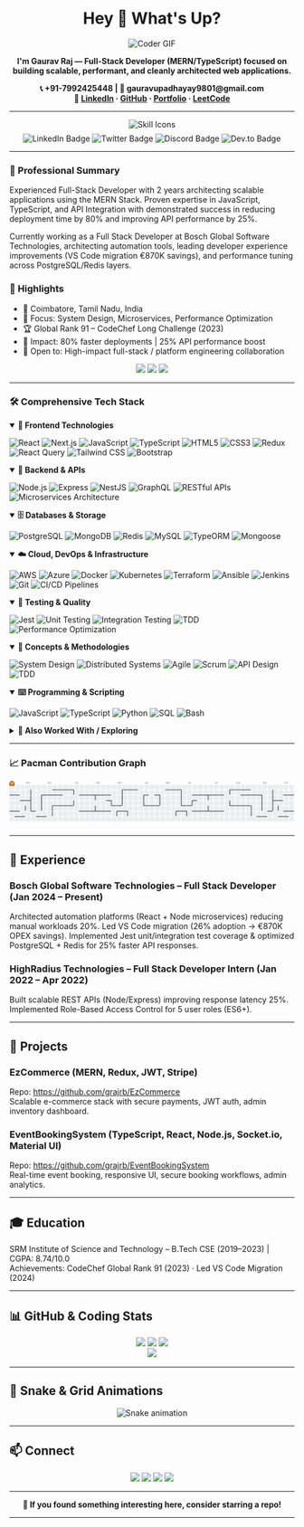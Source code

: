 <h1 align="center">Hey 👋 What's Up?</h1>

<div align="center">
  <img src="https://media.giphy.com/media/SWoSkN6DxTszqIKEqv/giphy.gif" alt="Coder GIF" width="500" />
</div>

<p align="center"><b>I'm Gaurav Raj — Full-Stack Developer (MERN/TypeScript) focused on building scalable, performant, and cleanly architected web applications.</b></p>

<div align="center">
  <b>📞 +91-7992425448 | 📧 gauravupadhayay9801@gmail.com</b><br/>
  <b>🔗 <a href="https://linkedin.com/in/gaurav-raj1" target="_blank">LinkedIn</a> · <a href="https://github.com/grajrb" target="_blank">GitHub</a> · <a href="https://portfolio-hub-chi.vercel.app" target="_blank">Portfolio</a> · <a href="https://leetcode.com/u/gauravraj_9" target="_blank">LeetCode</a></b>
</div>

---

<div align="center">
  <img src="https://skillicons.dev/icons?i=ts,nextjs,tailwind,storybook,graphql,go,rust,nestjs,py,aws" height="60" alt="Skill Icons" />
</div>

<div align="center" style="margin-top:8px;">
  <img src="https://img.shields.io/static/v1?message=LinkedIn&logo=linkedin&label=&color=0077B5&logoColor=white&style=for-the-badge" height="25" alt="LinkedIn Badge" />
  <img src="https://img.shields.io/static/v1?message=Twitter&logo=twitter&label=&color=1DA1F2&logoColor=white&style=for-the-badge" height="25" alt="Twitter Badge" />
  <img src="https://img.shields.io/static/v1?message=Discord&logo=discord&label=&color=7289DA&logoColor=white&style=for-the-badge" height="25" alt="Discord Badge" />
  <img src="https://img.shields.io/static/v1?message=dev.to&logo=dev.to&label=&color=0A0A0A&logoColor=white&style=for-the-badge" height="25" alt="Dev.to Badge" />
</div>

---

### 🧾 Professional Summary

Experienced Full-Stack Developer with 2 years architecting scalable applications using the MERN Stack. Proven expertise in JavaScript, TypeScript, and API Integration with demonstrated success in reducing deployment time by 80% and improving API performance by 25%.

Currently working as a Full Stack Developer at Bosch Global Software Technologies, architecting automation tools, leading developer experience improvements (VS Code migration €870K savings), and performance tuning across PostgreSQL/Redis layers.

### 🎯 Highlights
- 📍 Coimbatore, Tamil Nadu, India
- 🧠 Focus: System Design, Microservices, Performance Optimization
- 🏆 Global Rank 91 – CodeChef Long Challenge (2023)
- 🚀 Impact: 80% faster deployments | 25% API performance boost
- 🤝 Open to: High-impact full-stack / platform engineering collaboration

<p align="center">
  <img src="https://komarev.com/ghpvc/?username=grajrb&label=Profile%20Views&color=0e75b6&style=flat" />
  <img src="https://img.shields.io/github/followers/grajrb?style=social" />
  <img src="https://img.shields.io/github/stars/grajrb?style=social" />
</p>

---

### 🛠 Comprehensive Tech Stack

<details open>
<summary><b>🎨 Frontend Technologies</b></summary>

<p>
  <img src="https://cdn.jsdelivr.net/gh/devicons/devicon/icons/react/react-original.svg" height="36" alt="React" />
  <img src="https://raw.githubusercontent.com/danielcranney/readme-generator/main/public/icons/skills/nextjs-colored.svg" height="36" alt="Next.js" />
  <img src="https://cdn.jsdelivr.net/gh/devicons/devicon/icons/javascript/javascript-original.svg" height="36" alt="JavaScript" />
  <img src="https://cdn.jsdelivr.net/gh/devicons/devicon/icons/typescript/typescript-original.svg" height="36" alt="TypeScript" />
  <img src="https://cdn.jsdelivr.net/gh/devicons/devicon/icons/html5/html5-original.svg" height="36" alt="HTML5" />
  <img src="https://cdn.jsdelivr.net/gh/devicons/devicon/icons/css3/css3-original.svg" height="36" alt="CSS3" />
  <img src="https://cdn.jsdelivr.net/gh/devicons/devicon/icons/redux/redux-original.svg" height="36" alt="Redux" />
  <img src="https://img.shields.io/badge/React%20Query-FF4154?style=for-the-badge&logo=reactquery&logoColor=white" height="26" alt="React Query" />
  <img src="https://cdn.jsdelivr.net/gh/devicons/devicon/icons/tailwindcss/tailwindcss-plain.svg" height="36" alt="Tailwind CSS" />
  <img src="https://cdn.jsdelivr.net/gh/devicons/devicon/icons/bootstrap/bootstrap-original.svg" height="36" alt="Bootstrap" />
</p>
</details>

<details open>
<summary><b>🧩 Backend & APIs</b></summary>
<p>
  <img src="https://cdn.jsdelivr.net/gh/devicons/devicon/icons/nodejs/nodejs-original.svg" height="36" alt="Node.js" />
  <img src="https://cdn.jsdelivr.net/gh/devicons/devicon/icons/express/express-original.svg" height="36" alt="Express" />
  <img src="https://img.shields.io/badge/NestJS-ea2845?style=for-the-badge&logo=nestjs&logoColor=white" height="26" alt="NestJS" />
  <img src="https://cdn.jsdelivr.net/gh/devicons/devicon/icons/graphql/graphql-plain.svg" height="36" alt="GraphQL" />
  <img src="https://img.shields.io/badge/RESTful%20APIs-009688?style=for-the-badge&logo=api&logoColor=white" height="26" alt="RESTful APIs" />
  <img src="https://img.shields.io/badge/Microservices-4285F4?style=for-the-badge&logo=cloudflare&logoColor=white" height="26" alt="Microservices Architecture" />
</p>
</details>

<details open>
<summary><b>🗄️ Databases & Storage</b></summary>
<p>
  <img src="https://cdn.jsdelivr.net/gh/devicons/devicon/icons/postgresql/postgresql-original.svg" height="36" alt="PostgreSQL" />
  <img src="https://cdn.jsdelivr.net/gh/devicons/devicon/icons/mongodb/mongodb-original.svg" height="36" alt="MongoDB" />
  <img src="https://cdn.jsdelivr.net/gh/devicons/devicon/icons/redis/redis-original.svg" height="36" alt="Redis" />
  <img src="https://cdn.jsdelivr.net/gh/devicons/devicon/icons/mysql/mysql-original.svg" height="36" alt="MySQL" />
  <img src="https://img.shields.io/badge/TypeORM-FE0803?style=for-the-badge&logo=typeorm&logoColor=white" height="26" alt="TypeORM" />
  <img src="https://img.shields.io/badge/Mongoose-47A248?style=for-the-badge&logo=mongoose&logoColor=white" height="26" alt="Mongoose" />
</p>
</details>

<details open>
<summary><b>☁️ Cloud, DevOps & Infrastructure</b></summary>
<p>
  <img src="https://cdn.jsdelivr.net/gh/devicons/devicon/icons/amazonwebservices/amazonwebservices-original-wordmark.svg" height="40" alt="AWS" />
  <img src="https://img.shields.io/badge/Azure-0078D4?style=for-the-badge&logo=microsoftazure&logoColor=white" height="26" alt="Azure" />
  <img src="https://cdn.jsdelivr.net/gh/devicons/devicon/icons/docker/docker-original.svg" height="40" alt="Docker" />
  <img src="https://cdn.jsdelivr.net/gh/devicons/devicon/icons/kubernetes/kubernetes-plain.svg" height="40" alt="Kubernetes" />
  <img src="https://cdn.jsdelivr.net/gh/devicons/devicon/icons/terraform/terraform-original.svg" height="40" alt="Terraform" />
  <img src="https://cdn.jsdelivr.net/gh/devicons/devicon/icons/ansible/ansible-original.svg" height="40" alt="Ansible" />
  <img src="https://cdn.jsdelivr.net/gh/devicons/devicon/icons/jenkins/jenkins-original.svg" height="40" alt="Jenkins" />
  <img src="https://cdn.jsdelivr.net/gh/devicons/devicon/icons/git/git-original.svg" height="36" alt="Git" />
  <img src="https://img.shields.io/badge/CI/CD-242938?style=for-the-badge&logo=githubactions&logoColor=white" height="26" alt="CI/CD Pipelines" />
</p>
</details>

<details open>
<summary><b>🧪 Testing & Quality</b></summary>
<p>
  <img src="https://img.shields.io/badge/Jest-C21325?style=for-the-badge&logo=jest&logoColor=white" height="26" alt="Jest" />
  <img src="https://img.shields.io/badge/Unit%20Testing-4CAF50?style=for-the-badge&logo=testcafe&logoColor=white" height="26" alt="Unit Testing" />
  <img src="https://img.shields.io/badge/Integration%20Testing-FF9800?style=for-the-badge&logo=testinglibrary&logoColor=white" height="26" alt="Integration Testing" />
  <img src="https://img.shields.io/badge/TDD-E91E63?style=for-the-badge&logo=protocols.io&logoColor=white" height="26" alt="TDD" />
  <img src="https://img.shields.io/badge/Performance%20Optimization-9C27B0?style=for-the-badge&logo=lighthouse&logoColor=white" height="26" alt="Performance Optimization" />
</p>
</details>

<details open>
<summary><b>🧠 Concepts & Methodologies</b></summary>
<p>
  <img src="https://img.shields.io/badge/System%20Design-FF6B35?style=for-the-badge&logo=construct3&logoColor=white" height="26" alt="System Design" />
  <img src="https://img.shields.io/badge/Distributed%20Systems-3F51B5?style=for-the-badge&logo=apachekafka&logoColor=white" height="26" alt="Distributed Systems" />
  <img src="https://img.shields.io/badge/Agile-009688?style=for-the-badge&logo=jirasoftware&logoColor=white" height="26" alt="Agile" />
  <img src="https://img.shields.io/badge/Scrum-6DB33F?style=for-the-badge&logo=scrumalliance&logoColor=white" height="26" alt="Scrum" />
  <img src="https://img.shields.io/badge/API%20Design-FF5722?style=for-the-badge&logo=swagger&logoColor=white" height="26" alt="API Design" />
  <img src="https://img.shields.io/badge/TDD-E91E63?style=for-the-badge&logo=protocols.io&logoColor=white" height="26" alt="TDD" />
</p>
</details>

<details open>
<summary><b>⌨️ Programming & Scripting</b></summary>
<p>
  <img src="https://cdn.jsdelivr.net/gh/devicons/devicon/icons/javascript/javascript-original.svg" height="36" alt="JavaScript" />
  <img src="https://cdn.jsdelivr.net/gh/devicons/devicon/icons/typescript/typescript-original.svg" height="36" alt="TypeScript" />
  <img src="https://cdn.jsdelivr.net/gh/devicons/devicon/icons/python/python-original.svg" height="36" alt="Python" />
  <img src="https://img.shields.io/badge/SQL-336791?style=for-the-badge&logo=postgresql&logoColor=white" height="26" alt="SQL" />
  <img src="https://img.shields.io/badge/Bash-121011?style=for-the-badge&logo=gnubash&logoColor=white" height="26" alt="Bash" />
</p>
</details>

<details>
<summary><b>🔁 Also Worked With / Exploring</b></summary>
<p>
  <img src="https://cdn.jsdelivr.net/gh/devicons/devicon/icons/go/go-original.svg" height="36" alt="Go" />
  <img src="https://cdn.jsdelivr.net/gh/devicons/devicon/icons/rust/rust-original.svg" height="36" alt="Rust" />
  <img src="https://cdn.jsdelivr.net/gh/devicons/devicon/icons/firebase/firebase-plain-wordmark.svg" height="40" alt="Firebase" />
  <img src="https://cdn.jsdelivr.net/gh/devicons/devicon/icons/circleci/circleci-plain.svg" height="36" alt="CircleCI" />
</p>
</details>

---

### 📈 Pacman Contribution Graph

<picture>
  <source media="(prefers-color-scheme: dark)" srcset="https://raw.githubusercontent.com/grajrb/grajrb/output/pacman-contribution-graph-dark.svg">
  <source media="(prefers-color-scheme: light)" srcset="https://raw.githubusercontent.com/grajrb/grajrb/output/pacman-contribution-graph.svg">
  <img alt="pacman contribution graph" src="https://raw.githubusercontent.com/grajrb/grajrb/output/pacman-contribution-graph.svg">
</picture>

---

## 🏢 Experience

### Bosch Global Software Technologies – Full Stack Developer (Jan 2024 – Present)
Architected automation platforms (React + Node microservices) reducing manual workloads 20%. Led VS Code migration (26% adoption → €870K OPEX savings). Implemented Jest unit/integration test coverage & optimized PostgreSQL + Redis for 25% faster API responses.

### HighRadius Technologies – Full Stack Developer Intern (Jan 2022 – Apr 2022)
Built scalable REST APIs (Node/Express) improving response latency 25%. Implemented Role-Based Access Control for 5 user roles (ES6+).

---

## 🚀 Projects

### EzCommerce (MERN, Redux, JWT, Stripe)
Repo: https://github.com/grajrb/EzCommerce  
Scalable e-commerce stack with secure payments, JWT auth, admin inventory dashboard.

### EventBookingSystem (TypeScript, React, Node.js, Socket.io, Material UI)
Repo: https://github.com/grajrb/EventBookingSystem  
Real-time event booking, responsive UI, secure booking workflows, admin analytics.

---

## 🎓 Education
SRM Institute of Science and Technology – B.Tech CSE (2019–2023) | CGPA: 8.74/10.0  
Achievements: CodeChef Global Rank 91 (2023) · Led VS Code Migration (2024)

---

## 📊 GitHub & Coding Stats

<div align="center">
  <img src="https://github-readme-streak-stats.herokuapp.com/?user=grajrb&theme=dracula&hide_border=false" height="150" />
  <img src="https://github-readme-stats.vercel.app/api?username=grajrb&show_icons=true&theme=dracula&rank_icon=github" height="150" />
  <img src="https://github-readme-stats.vercel.app/api/top-langs?username=grajrb&layout=compact&theme=dracula" height="150" />
</div>

<div align="center">
  <img src="https://github-profile-trophy.vercel.app?username=grajrb&theme=dracula&row=1&column=6" height="120" />
</div>

---

## 🐍 Snake & Grid Animations
<div align="center">
  <img src="https://raw.githubusercontent.com/grajrb/grajrb/output/snake.svg" alt="Snake animation" />
</div>

---

## 📫 Connect
<div align="center">
  <a href="https://linkedin.com/in/gaurav-raj1"><img src="https://img.shields.io/badge/LinkedIn-0077B5?style=for-the-badge&logo=linkedin&logoColor=white" /></a>
  <a href="mailto:gauravupadhayay9801@gmail.com"><img src="https://img.shields.io/badge/Email-D14836?style=for-the-badge&logo=gmail&logoColor=white" /></a>
  <a href="https://leetcode.com/u/gauravraj_9"><img src="https://img.shields.io/badge/LeetCode-FFA116?style=for-the-badge&logo=leetcode&logoColor=white" /></a>
  <a href="https://portfolio-hub-chi.vercel.app"><img src="https://img.shields.io/badge/Portfolio-000000?style=for-the-badge&logo=vercel&logoColor=white" /></a>
</div>

---

<div align="center"><b>💖 If you found something interesting here, consider starring a repo!</b></div>

---

<!-- Retained original ASCII art block (optional) can be re-added if desired -->

